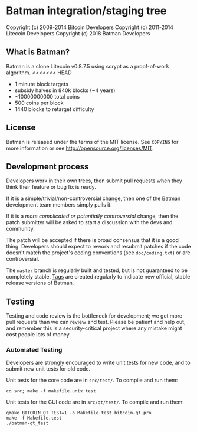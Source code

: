 Batman integration/staging tree
================================

Copyright (c) 2009-2014 Bitcoin Developers
Copyright (c) 2011-2014 Litecoin Developers
Copyright (c) 2018 Batman Developers

What is Batman?
----------------

Batman is a clone Litecoin v0.8.7.5 using scrypt as a proof-of-work algorithm.
<<<<<<< HEAD
 - 1 minute block targets
 - subsidy halves in 840k blocks (~4 years)
 - ~10000000000 total coins
 - 500 coins per block
 - 1440 blocks to retarget difficulty

License
-------

Batman is released under the terms of the MIT license. See `COPYING` for more
information or see http://opensource.org/licenses/MIT.

Development process
-------------------

Developers work in their own trees, then submit pull requests when they think
their feature or bug fix is ready.

If it is a simple/trivial/non-controversial change, then one of the Batman
development team members simply pulls it.

If it is a *more complicated or potentially controversial* change, then the patch
submitter will be asked to start a discussion with the devs and community.

The patch will be accepted if there is broad consensus that it is a good thing.
Developers should expect to rework and resubmit patches if the code doesn't
match the project's coding conventions (see `doc/coding.txt`) or are
controversial.

The `master` branch is regularly built and tested, but is not guaranteed to be
completely stable. [Tags](https://github.com/koliadrot/batman/tags) are created
regularly to indicate new official, stable release versions of Batman.

Testing
-------

Testing and code review is the bottleneck for development; we get more pull
requests than we can review and test. Please be patient and help out, and
remember this is a security-critical project where any mistake might cost people
lots of money.

### Automated Testing

Developers are strongly encouraged to write unit tests for new code, and to
submit new unit tests for old code.

Unit tests for the core code are in `src/test/`. To compile and run them:

    cd src; make -f makefile.unix test

Unit tests for the GUI code are in `src/qt/test/`. To compile and run them:

    qmake BITCOIN_QT_TEST=1 -o Makefile.test bitcoin-qt.pro
    make -f Makefile.test
    ./batman-qt_test

